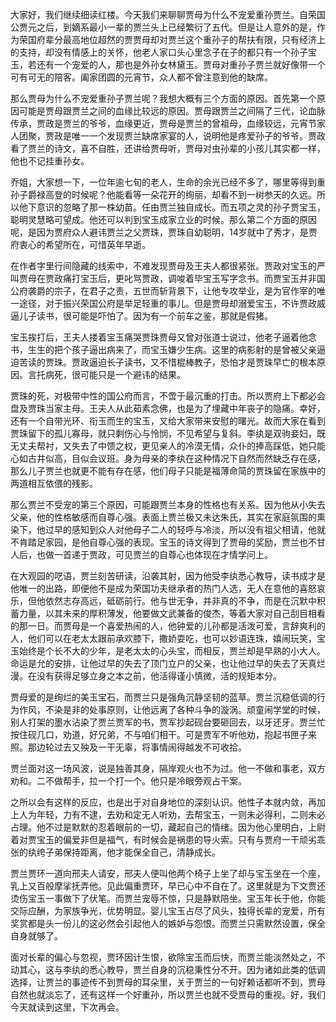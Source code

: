 
大家好，我们继续细读红楼。今天我们来聊聊贾母为什么不宠爱重孙贾兰。自荣国公贾元之后，到嫡系最小一辈的贾兰头上已经繁衍了五代。但是让人意外的是，作为荣国府辈分最高地位超然的贾贾母却对贾兰这个重孙子的帮扶有限，只有经济上的支持，却没有情感上的关怀，他老人家口头心里念子在子的都只有一个孙子宝玉，若还有一个宠爱的人，那也是外孙女林黛玉。贾母对重孙子贾兰就好像带一个可有可无的陪客。阖家团圆的元宵节，众人都不曾注意到他的缺席。

那么贾母为什么不宠爱重孙子贾兰呢？我想大概有三个方面的原因。首先第一个原因可能是贾母跟贾兰之间的血缘比较远的原因。贾母跟贾兰之间隔了三代，论血脉传承，贾政是贾兰的爷爷，血缘更近，贾母是贾兰的曾祖母，血缘较远，元宵节家人团聚，贾政是唯一一个发现贾兰缺席家宴的人，说明他是疼爱孙子的爷爷。贾政看了贾兰的诗文，喜不自胜，还讲给贾母听，贾母对虫孙辈的小孩儿其实都一样，他也不记挂重孙女。

乔姐，大家想一下，一位年逾七旬的老人，生命的余光已经不多了，哪里等得到重孙子爵禄高登的时候呢？他能看等一朵花开的绚丽，却看不到一树参天的久远。所以他下意识的忽略了那一株幼苗。任由贾兰独自成长。而五项之灵的孙子贾宝玉，聪明灵慧略可望成。他还可以判到宝玉成家立业的时候。那么第二个方面的原因呢，是因为贾府众人避讳贾兰之父贾珠，贾珠自幼聪明，14岁就中了秀才，是贾府衷心的希望所在，可惜英年早逝。

在作者字里行间隐藏的线索中，不难发现贾母及王夫人都很紧张。贾政对宝玉的严叫贾母在贾政痛打宝玉后，更叱骂贾政，调唆着毕宝玉写字念书。而贾宝玉并非国公府袭爵的宗子，在君子之责，五世而斩背景下，让他专攻举业，是为官作宰的唯一途径，对于振兴荣国公府是举足轻重的事儿。但是贾母却溺爱宝玉，不许贾政威逼儿子读书，很可能是吓怕了。因为有一个前车之鉴，那就是假猪。

宝玉挨打后，王夫人搂着宝玉痛哭贾珠贾母又曾对张道士说过，他老子逼着他念书，生生的把个孩子逼出病来了，而宝玉嫌少生病。这里的病影射的是曾被父亲逼迫苦读的贾珠。贾政逼迫长子读书，又不惜棍棒教子，恐怕才是贾珠早亡的根本原因。言托病死，很可能只是一个避讳的结果。

贾珠的死，对极带中性的国公府而言，不啻于最沉重的打击。所以贾府上下都必会盘及贾珠当家主母。王夫人从此茹素念佛，也是为了埋藏中年丧子的隐痛。幸好，还有一个自带光环、衔玉而生的宝玉，又给大家带来安慰的曙光。故而大家在看到贾珠留下的孤儿寡母，就只剩伤心与怜悯，不见希望与复斜。李纨是双驹妾妇，既无丈夫帮衬，又失去了中馈之权，更见亲人的冷漠无情，众仆的捧高踩低，她只能心如古井似高，目似会议班。身为母亲的李纨在这种情况下自然而然缺乏存在感，那么儿子贾兰也就更不能有存在感，他们母子只能是福薄命简的贾珠留在家族中的两道相互依偎的残影。

那么贾兰不受宠的第三个原因，可能跟贾兰本身的性格也有关系。因为他从小失去父亲，他的性格敏感而自尊心强。表面上贾兰极又未达朱氏，其实在家庭氛围的熏染下，他过早的感知到众人对他母子二人的轻呼与冷淡，所以没有祖父相请，他就不肯踏足家园，是他自尊心强的表现。宝玉的诗文得到了贾母的奖励，贾兰也不甘人后，也做一首递于贾政，可见贾兰的自尊心也体现在才情学问上。

在大观园的呓语，贾兰刻苦研读，沿袭其射，因为他受李纨悉心教导，读书成才是他唯一的出路，即便他不是成为荣国功夫继承者的热门人选，无人在意他的喜怒哀乐，但他依然志存高远，砥砺前行。他与世无争，并非真的不争，而是在沉默中积蓄力量，以其未来的厚积薄发，他要做文武兼备的俊杰，等着大家对自己刮目相看的那一日。而贾母是一个喜爱热闹的人，他钟爱的儿孙都是活泼可爱，言辞爽利的人，他们可以在老太太跟前承欢膝下，撒娇耍吃，也可以妙语连珠，嬉闹玩笑，宝玉始终是个长不大的少年，是老太太的心头宝，而相反，贾兰却是早熟的小大人。命运是允的安排，让他过早的失去了顶门立户的父亲，也让他过早的失去了天真烂漫。在没有获得足够立身之本之前，他活得谨小慎微，活的规矩本分。

贾母爱的是绚烂的美玉宝石，而贾兰只是强角沉静坚韧的蓝草。贾兰沉稳低调的行为作风，不染是非的处事原则，让他远离了各种斗争的漩涡。顽童闹学堂的时候，别人打架的墨水沾染了贾兰贾军的书，贾军抄起砚台要砸回去，以牙还牙。贾兰忙按住砚几口，劝道，好兄弟，不与咱们相干。可是贾军不听他劝，抱起书匣子来照。那边轮过去又殃及一干无辜，将事情闹得越发不可收拾。

贾兰面对这一场风波，说是独善其身，隔岸观火也不为过。他一不做和事老，双方劝和。二不做帮手，拉一个打一个。他只是冷眼旁观占干案。

之所以会有这样的反应，也是出于对自身地位的深刻认识。他性子本就内敛，再加上人为年轻，力有不逮，去劝和定无人听劝，去帮宝玉，一则未必得利，二则未必占理。他不过是默默的忍着眼前的一切，藏起自己的情绪。因为他心里明白，上尉着对贾宝玉的偏爱非但是福气，有时候会是祸患的导火索。只有与贾府一干顽劣乖张的纨绔子弟保持距离，他才能保全自己，清静成长。

贾兰贾环一道向邢夫人请安，邢夫人便叫他两个椅子上坐了却与宝玉坐在一个座，乳上又百般摩挲抚弄他。见此偏重贾环，早已心中不自在了。这里就是为下文贾还烫伤宝玉一事做下了伏笔。而贾兰宠辱不惊，只是静默陪坐。宝玉年长于他，你能交际应酬，为家族争光，优势明显。婴儿宝玉占尽了风头，独得长辈的宠爱，所有奖赏都是头一份儿的这必然会引起他人的嫉妒与怨恨。而贾兰只需默然设置，保全自身就够了。

面对长辈的偏心与忽视，贾环因计生恨，欲除宝玉而后快，而贾兰能淡然处之，不动其心，这与李纨的悉心教导，贾兰自身的沉稳秉性分不开。因为诸如此类的低调选择，让贾兰的事迹传不到贾母的耳朵里，关于贾兰的一句好赖话都听不到，贾母自然也就淡忘了，还有这样一个好重孙，所以贾兰也就不受贾母的重视。好，我们今天就读到这里，下次再会。


